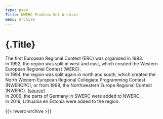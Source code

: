 ```yaml
---
type: page
Title: NWERC Problem Set Archive
menu: Archive
---
```

# {.Title}
The first European Regional Contest (ERC) was organised in 1983.<br>
In 1992, the region was split in west and east,
which created the Western European Regional Contest (WERC).<br>
In 1994, the region was split again in north and south,
which created the North Western European Regional Collegiate Programming Contest (NWERCPC),
or from 1998, the Northwestern Europe Regional Contest (NWERC). ([source](/archive/1995/nwercpc/preface.jpg))<br>
In 2009, the parts of Germany in SWERC were added to NWERC.<br>
In 2019, Lithuania en Estonia were added to the region.

{{< nwerc-archive >}}
